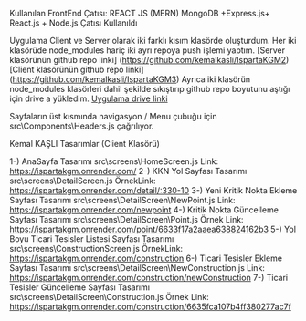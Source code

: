 Kullanılan FrontEnd Çatısı: REACT JS (MERN) MongoDB +Express.js+ React.js + Node.js Çatısı Kullanıldı


Uygulama Client ve Server olarak iki farklı kısım klasörde oluşturdum. Her iki klasörüde node_modules hariç iki ayrı repoya push işlemi yaptım.
[Server klasörünün github repo linki] (https://github.com/kemalkasli/IspartaKGM2)
[Client klasörünün github repo linki] (https://github.com/kemalkasli/IspartaKGM3)
Ayrıca iki klasörün node_modules klasörleri dahil şekilde sıkıştırıp github repo boyutunu aştığı için drive a yükledim. 
[Uygulama drive linki](https://drive.google.com/drive/folders/1iEWgud2vp9ba-QpB4jMtH32ihJdgG4sB)



Sayfaların üst kısmında  navigasyon / Menu çubuğu için src\Components\Headers.js    çağrılıyor.
        
Kemal KAŞLI Tasarımlar (Client Klasörü)

1-) AnaSayfa Tasarımı                src\screens\HomeScreen.js      Link:  https://ispartakgm.onrender.com/
2-) KKN Yol Sayfası Tasarımı         src\screens\DetailScreen.js     ÖrnekLink:  https://ispartakgm.onrender.com/detail/:330-10
3-) Yeni Kritik Nokta Ekleme  Sayfası Tasarımı   src\screens\DetailScreen\NewPoint.js     Link: https://ispartakgm.onrender.com/newpoint 
4-) Kritik Nokta Güncelleme  Sayfası Tasarımı   src\screens\DetailScreen\Point.js    Örnek Link: https://ispartakgm.onrender.com/point/6633f17a2aaea638824162b3
5-) Yol Boyu Ticari Tesisler Listesi Sayfası Tasarımı   src\screens\ConstructionScreen.js     ÖrnekLink: https://ispartakgm.onrender.com/construction 
6-) Ticari Tesisler Ekleme  Sayfası Tasarımı   src\screens\DetailScreen\NewConstruction.js     Link: https://ispartakgm.onrender.com/construction/newConstruction
7-) Ticari Tesisler Güncelleme  Sayfası Tasarımı   src\screens\DetailScreen\Construction.js    Örnek Link: https://ispartakgm.onrender.com/construction/6635fca107b4ff380277ac7f



